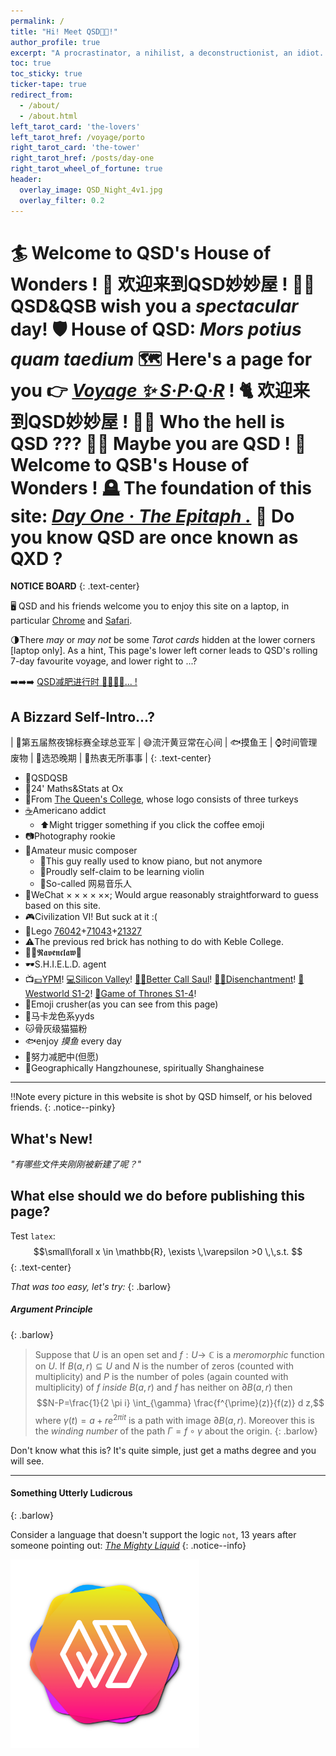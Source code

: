 ```yaml
---
permalink: /
title: "Hi! Meet QSD😵‍💫!"
author_profile: true
excerpt: "A procrastinator, a nihilist, a deconstructionist, an idiot. "
toc: true
toc_sticky: true
ticker-tape: true
redirect_from: 
  - /about/
  - /about.html
left_tarot_card: 'the-lovers'
left_tarot_href: /voyage/porto
right_tarot_card: 'the-tower'
right_tarot_href: /posts/day-one
right_tarot_wheel_of_fortune: true
header:
  overlay_image: QSD_Night_4v1.jpg
  overlay_filter: 0.2
---
```



<h1 style="padding: 0;"><span class="text-type-writer" style="--n-contents: 11;" label="Welcome to QSD's House of Wonders!">
  <span>
    <span>🏄 Welcome to QSD's House of Wonders !</span>
    <span>🔮 欢迎来到QSD妙妙屋 !</span>
    <span>👨‍⚖️ QSD&QSB wish you a <i class="macaron">spectacular</i> day!</span>
    <span>🛡️ House of QSD: <i>Mors potius quam taedium</i></span>
    <span>🗺️ Here's a page for you 👉 <a href="/voyage/rome/" target="_blank"><i>Voyage ✨ S·P·Q·R</i></a> !</span>
    <span>🐈 欢迎来到QSD妙妙屋 !</span>
    <span>🤷‍♂️ Who the hell is QSD ???</span>
    <span>🫵🏻 Maybe you are QSD !</span>
    <span>🥂 Welcome to QSB's House of Wonders !</span>
    <span>🪦 The foundation of this site: <a href="/posts/day-one" target="_blank"><i>Day One · The Epitaph .</i></a></span>
    <span>🍭 Do you know QSD are once known as QXD ?</span>
  </span>
</span></h1>

**NOTICE BOARD**
{: .text-center}

<p class="notice--info">🖥️ <span class="sans-serif">QSD</span> and his friends welcome you to enjoy this site on a laptop, in particular <u>Chrome</u> and <u>Safari</u>.</p>

<p class="notice--success">🌗There <i>may</i> or <i>may not</i> be some <i>Tarot cards</i> hidden at the lower corners [laptop only]. As a hint, This page's lower left corner leads to QSD's rolling 7-day favourite voyage, and lower right to ...?</p>

<p class="notice--pinky">➡️➡️➡️  <a href="posts/2022/03/jianfei-diary" target="_blank">QSD减肥进行时 🏃‍♂️💨💨... !</a></p>

## A Bizzard Self-Intro...?

| 🌃第五届熬夜锦标赛全球总亚军 | 😅流汗黄豆常在心间 | 🐟摸鱼王 | ⌚️时间管理废物 | 🚦选恐晚期 | 🤤热衷无所事事 |
{: .text-center}

- 🤖QSDQSB
- 🔬24' Maths&Stats at Ox
- 🦃From [The Queen's College](https://www.queens.ox.ac.uk), whose logo consists of three turkeys
- [☕️](posts/2022/03/coffee-counter)Americano addict
  - ⬆️Might trigger something if you click the coffee emoji
- 📷Photography rookie
- 🎸Amateur music composer
  - 🎹This guy really used to know piano, but not anymore
  - 🎻Proudly self-claim to be learning violin
  - 🎺So-called 网易音乐人
- 📱WeChat $\times\times\times\times\times\times$; <span class="barlow">Would argue reasonably straightforward to guess based on this site.</span>
- 🎮Civilization VI! But suck at it :(
- 🧱Lego [76042](https://www.lego.com/en-gb/product/the-shield-helicarrier-76042)+[71043](https://www.lego.com/en-gb/product/hogwarts-castle-71043)+[21327](https://www.lego.com/en-gb/product/typewriter-21327)
- ⚠️The previous red brick has nothing to do with Keble College.
- 🧙‍♂️𝕽𝖆𝖛𝖊𝖓𝖈𝖑𝖆𝖜🦅
- 🕶S.H.I.E.L.D. agent
- 📺<span class="barlow">[💷YPM](https://www.imdb.com/title/tt0086831/)! [💻Silicon Valley](https://www.imdb.com/title/tt2575988/)! [🧑‍💼Better Call Saul](https://www.imdb.com/title/tt3032476/)! [👸🏼Disenchantment](https://www.imdb.com/title/tt5363918/)! [🤖Westworld S1-2](https://www.imdb.com/title/tt0475784/)! [🐉Game of Thrones S1-4](https://www.imdb.com/title/tt0944947/)!</span>
- 👾Emoji crusher(as you can see from this page)
- 🎨<span class="macaron">马卡龙色系yyds</span>
- 🐱骨灰级猫猫粉
- 🐟enjoy *摸鱼* every day
- 🏃努力减肥中(但愿)
- 🪷Geographically Hangzhounese, spiritually Shanghainese

----------

‼️Note every picture in this website is shot by QSD himself, or his beloved friends.
{: .notice--pinky}
## What's New!
_"有哪些文件夹刚刚被新建了呢？"_

## What else should we do before publishing this page?

Test `latex`: 
$$\small\forall x \in \mathbb{R}, \exists \,\varepsilon >0 \,\,s.t. $$
{: .text-center}

_That was too easy, let's try:_
{: .barlow}

##### Argument Principle
{: .barlow}

> Suppose that $U$ is an open set and $f: U \rightarrow$ $\mathbb{C}$ is a *meromorphic* function on $U$. If $B(a, r) \subseteq U$ and $N$ is the number of zeros (counted with multiplicity) and $P$ is the number of poles (again counted with multiplicity) of $f$ *inside* $B(a, r)$ and $f$ has neither on $\partial B(a, r)$ then $$N-P=\frac{1}{2 \pi i} \int_{\gamma} \frac{f^{\prime}(z)}{f(z)} d z,$$ where $\gamma(t)=a+r e^{2 \pi i t}$ is a path with image $\partial B(a, r)$. Moreover this is the *winding number* of the path $\Gamma=f \circ \gamma$ about the origin.
{: .barlow}

Don't know what this is? It's quite simple, just get a maths degree and you will see.

----

#### Something Utterly Ludicrous
{: .barlow}

Consider a language that doesn't support the logic `not`, 13 years after someone pointing out: *[The Mighty Liquid](https://github.com/Shopify/liquid/issues/138)*
{: .notice--info}

<div class="logo_wrapper" style="max-width: 60%;"><a href="#a-bizzard-self-intro"><img src="/images/QSDLOGO-2000.svg" alt="QSD Logo" class="logo_style"></a></div>